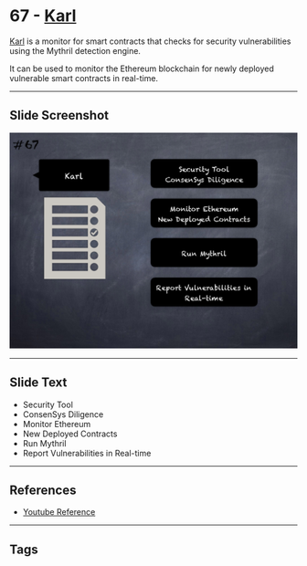 
# 67 - [Karl](./Karl.md)

[Karl](https://github.com/cleanunicorn/karl) is a monitor for smart contracts that checks for security vulnerabilities using the Mythril detection engine. 

It can be used to monitor the Ethereum blockchain for newly deployed vulnerable smart contracts in real-time. 

___
## Slide Screenshot
![067.png](../../images/6.%20Audit%20Techniques%20and%20Tools%20101/067.png)
___
## Slide Text
- Security Tool
- ConsenSys Diligence
- Monitor Ethereum
- New Deployed Contracts
- Run Mythril
- Report Vulnerabilities in Real-time
___
## References
- [Youtube Reference](https://youtu.be/jZ81ebDJVe0?t=426)
___
## Tags
